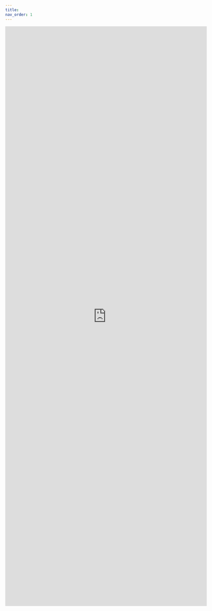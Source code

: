 ```yaml
---
title: 
nav_order: 1
---
```


<iframe src="https://docs.google.com/forms/d/e/1FAIpQLSfX0J9Dk7LElnt135vUXYLwIJuiUxAbG6pAwN9cMctmAV8Y1A/viewform?embedded=true" width="640" height="1843" frameborder="0" marginheight="0" marginwidth="0">Loading…</iframe>
